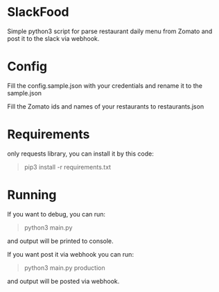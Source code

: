 # SlackFood
Simple python3 script for parse restaurant daily menu from Zomato and post it to the slack via webhook.

# Config
Fill the config.sample.json with your credentials and rename it to the sample.json

Fill the Zomato ids and names of your restaurants to restaurants.json

# Requirements
only requests library, you can install it by this code:

> pip3 install -r requirements.txt

# Running
If you want to debug, you can run:
> python3 main.py

and output will be printed to console.


If you want post it via webhook you can run:
> python3 main.py production

and output will be posted via webhook.

